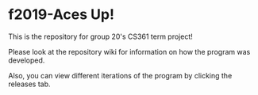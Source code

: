 # f2019-Aces Up!

This is the repository for group 20's CS361 term project!

Please look at the repository wiki for information on how the program was developed.

Also, you can view different iterations of the program by clicking the releases tab.

